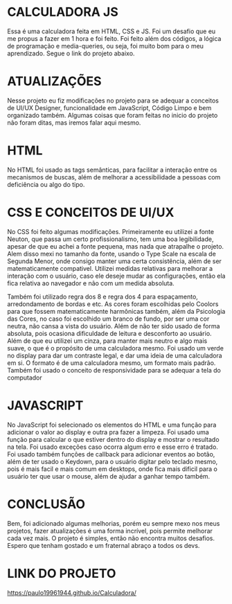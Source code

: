 # CALCULADORA JS

Essa é uma calculadora feita em HTML, CSS e JS. Foi um desafio que eu me propus a fazer em 1 hora e foi feito. Foi feito além dos códigos, a lógica de programação e media-queries, ou seja, foi muito bom para o meu aprendizado. Segue o link do projeto abaixo.

# ATUALIZAÇÕES

Nesse projeto eu fiz modificações no projeto para se adequar a conceitos de UI/UX Designer, funcionalidade em JavaScript, Código Limpo e bem organizado também. Algumas coisas que foram feitas no inicio do projeto não foram ditas, mas iremos falar aqui mesmo.

# HTML

No HTML foi usado as tags semânticas, para facilitar a interação entre os mecanismos de buscas, além de melhorar a acessibilidade a pessoas com deficiência ou algo do tipo.

# CSS E CONCEITOS DE UI/UX

No CSS foi feito algumas modificações. Primeiramente eu utilizei a fonte Neuton, que passa um certo profissionalismo, tem uma boa legibilidade, apesar de que eu achei a fonte pequena, mas nada que atrapalhe o projeto. Alem disso mexi no tamanho da fonte, usando o Type Scale na escala de Segunda Menor, onde consigo manter uma certa consistência, além de ser matematicamente compativel. Utilizei medidas relativas para melhorar a interação com o usuário, caso ele deseje mudar as configurações, então ela fica relativa ao navegador e não com um medida absoluta.

Também foi utilizado regra dos 8 e regra dos 4 para espaçamento, arredondamento de bordas e etc. As cores foram escolhidas pelo Coolors para que fossem matematicamente harmônicas também, além da Psicologia das Cores, no caso foi escolhido um branco de fundo, por ser uma cor neutra, não cansa a vista do usuário. Além de não ter sido usado de forma absoluta, pois ocasiona dificuldade de leitura e desconforto ao usuário. Além de que eu utilizei um cinza, para manter mais neutro e algo mais suave, o que é o propósito de uma calculadora mesmo. Foi usado um verde no display para dar um contraste legal, e dar uma ideia de uma calculadora em si. O formato é de uma calculadora mesmo, um formato mais padrão. Também foi usado o conceito de responsividade para se adequar a tela do computador


# JAVASCRIPT

No JavaScript foi selecionado os elementos do HTML e uma função para adicionar o valor ao display e outra pra fazer a limpeza. Foi usado uma função para calcular o que estiver dentro do display e mostrar o resultado na tela. Foi usado exceções caso ocorra algum erro e esse erro é tratado. Foi usado também funções de callback para adicionar eventos ao botão, além de ter usado o Keydown, para o usuário digitar pelo teclado mesmo, pois é mais facil e mais comum em desktops, onde fica mais dificil para o usuário ter que usar o mouse, além de ajudar a ganhar tempo também.


# CONCLUSÃO

Bem, foi adicionado algumas melhorias, porém eu sempre mexo nos meus projetos, fazer atualizações é uma forma incrível, pois permite melhorar cada vez mais. O projeto é simples, então não encontra muitos desafios. Espero que tenham gostado e um fraternal abraço a todos os devs.

# LINK DO PROJETO
https://paulo19961944.github.io/Calculadora/
